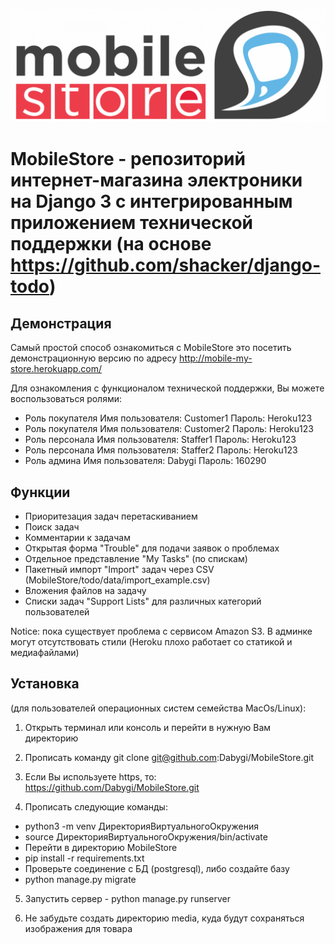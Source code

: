 ![Окошко из приложения](https://github.com/Dabygi/MobileStore/blob/master/mobile-store-online.png?raw=true)
# MobileStore - репозиторий интернет-магазина электроники на Django 3 c интегрированным приложением технической поддержки (на основе https://github.com/shacker/django-todo)



## Демонстрация
Самый простой способ ознакомиться с MobileStore это посетить демонстрационную
версию по адресу http://mobile-my-store.herokuapp.com/

Для ознакомления с функционалом технической поддержки, Вы можете воспользоваться 
ролями:

- Роль покупателя Имя пользователя: Customer1 Пароль: Heroku123
- Роль покупателя Имя пользователя: Customer2 Пароль: Heroku123
- Роль персонала Имя пользователя: Staffer1 Пароль: Heroku123
- Роль персонала Имя пользователя: Staffer2 Пароль: Heroku123
- Роль админа Имя пользователя: Dabygi Пароль: 160290

## Функции
- Приоритезация задач перетаскиванием
- Поиск задач
- Комментарии к задачам
- Открытая форма "Trouble" для подачи заявок о проблемах
- Отдельное представление "My Tasks" (по спискам)
- Пакетный импорт "Import" задач через CSV (MobileStore/todo/data/import_example.csv)
- Вложения файлов на задачу
- Списки задач "Support Lists" для различных категорий пользователей

Notice: пока существует проблема с сервисом Amazon S3. В админке могут отсутствовать стили (Heroku плохо работает со статикой и медиафайлами)

## Установка 
(для пользователей операционных систем семейства MacOs/Linux):

1. Открыть терминал или консоль и перейти в нужную Вам директорию
2. Прописать команду git clone git@github.com:Dabygi/MobileStore.git

3. Если Вы используете https, то: https://github.com/Dabygi/MobileStore.git

4. Прописать следующие команды:

  - python3 -m venv ДиректорияВиртуальногоОкружения
  - source ДиректорияВиртуальногоОкружения/bin/activate
  - Перейти в директорию MobileStore
  - pip install -r requirements.txt
  - Проверьте соединение с БД (postgresql), либо создайте базу
  - python manage.py migrate


5. Запустить сервер - python manage.py runserver

6. Не забудьте создать директорию media, куда будут сохраняться изображения для товара
